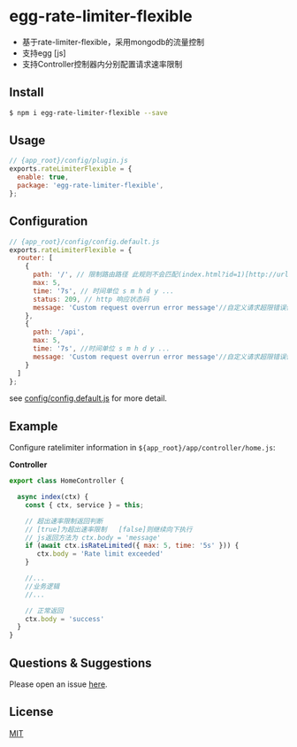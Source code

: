 # egg-rate-limiter-flexible

- 基于rate-limiter-flexible，采用mongodb的流量控制
- 支持egg [js] 
- 支持Controller控制器内分别配置请求速率限制

## Install

```bash
$ npm i egg-rate-limiter-flexible --save
```

## Usage

```js
// {app_root}/config/plugin.js
exports.rateLimiterFlexible = {
  enable: true,
  package: 'egg-rate-limiter-flexible',
};
```

## Configuration

```js
// {app_root}/config/config.default.js
exports.rateLimiterFlexible = {
  router: [
    {
      path: '/', // 限制路由路径 此规则不会匹配(index.html?id=1)[http://url/index.html?id=1]
      max: 5,
      time: '7s', // 时间单位 s m h d y ...
      status: 209, // http 响应状态码
      message: 'Custom request overrun error message'//自定义请求超限错误信息
    },
    {
      path: '/api',
      max: 5,
      time: '7s', //时间单位 s m h d y ...
      message: 'Custom request overrun error message'//自定义请求超限错误信息
    }
  ]
};
```

see [config/config.default.js](config/config.default.js) for more detail.

## Example

Configure ratelimiter information in `${app_root}/app/controller/home.js`:

**Controller**

```javascript
export class HomeController {

  async index(ctx) {
    const { ctx, service } = this;

    // 超出速率限制返回判断
    // [true]为超出速率限制   [false]则继续向下执行
    // js返回方法为 ctx.body = 'message'
    if (await ctx.isRateLimited({ max: 5, time: '5s' })) {
       ctx.body = 'Rate limit exceeded'
    }

    //...
    //业务逻辑
    //...

    // 正常返回
    ctx.body = 'success'
  }
}

```

## Questions & Suggestions

Please open an issue [here](https://github.com/eggjs/egg/issues).

## License

[MIT](LICENSE)
